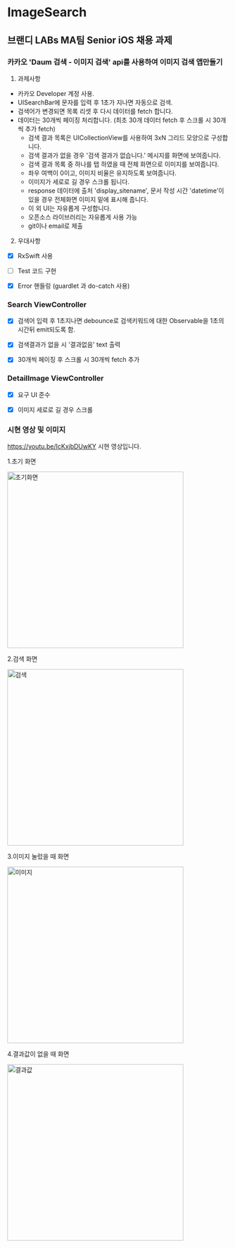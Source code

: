 # ImageSearch

## 브랜디  LABs MA팀 Senior iOS 채용 과제 
### 카카오 'Daum 검색 - 이미지 검색' api를 사용하여 이미지 검색 앱만들기

1. 과제사항

* 카카오 Developer 계정 사용.
* UISearchBar에 문자를 입력 후 1초가 지나면 자동으로 검색.
* 검색어가 변경되면 목록 리셋 후 다시 데이터를 fetch 합니다.
* 데이터는 30개씩 페이징 처리합니다. (최초 30개 데이터 fetch 후 스크롤 시 30개씩 추가 fetch)
   - 검색 결과 목록은 UICollectionView를 사용하여 3xN 그리드 모양으로 구성합니다.
   - 검색 결과가 없을 경우 '검색 결과가 없습니다.' 메시지를 화면에 보여줍니다.
   - 검색 결과 목록 중 하나를 탭 하였을 때 전체 화면으로 이미지를 보여줍니다. 
   - 좌우 여백이 0이고, 이미지 비율은 유지하도록 보여줍니다.
   - 이미지가 세로로 길 경우 스크롤 됩니다.
    + response 데이터에 출처 'display_sitename', 문서 작성 시간 'datetime'이 있을 경우 전체화면 이미지 밑에 표시해 줍니다.
    + 이 외 UI는 자유롭게 구성합니다.
   - 오픈소스 라이브러리는 자유롭게 사용 가능
   - git이나 email로 제출


2. 우대사항

- [x] RxSwift 사용
- [ ] Test 코드 구현
- [x] Error 핸들링 (guardlet 과 do-catch 사용)



### Search ViewController 
- [x] 검색어 입력 후 1초지나면 debounce로 검색키워드에 대한 Observable을 1초의 시간뒤 emit되도록 함.
- [x] 검색결과가 없을 시 '결과없음' text 출력 
- [x] 30개씩 페이징 후 스크롤 시 30개씩 fetch 추가



### DetailImage ViewController
- [x] 요구 UI 준수
- [x] 이미지 세로로 길 경우 스크롤



### 시현 영상 및 이미지

https://youtu.be/IcKxjbDUwKY 시현 영상입니다.


1.초기 화면




<img width="400" alt="초기화면" src="https://user-images.githubusercontent.com/37135479/108620367-24a64380-746f-11eb-90d6-ac85ee3a6a92.png">







2.검색 화면




<img width="400" alt="검색" src="https://user-images.githubusercontent.com/37135479/108620369-2839ca80-746f-11eb-974a-5e630ef441a9.png">







3.이미지 눌렀을 때 화면



<img width="400" alt="이미지" src="https://user-images.githubusercontent.com/37135479/108620374-2b34bb00-746f-11eb-9acc-fd3b77e12f79.png">







4.결과값이 없을 때 화면



<img width="400" alt="결과값" src="https://user-images.githubusercontent.com/37135479/108620379-2e2fab80-746f-11eb-84ec-fe8f2f8d0b77.png">
